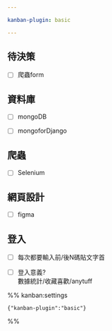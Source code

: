 ```yaml
---

kanban-plugin: basic

---
```


## 待決策

- [ ] 爬蟲form


## 資料庫

- [ ] mongoDB
- [ ] mongoforDjango


## 爬蟲

- [ ] Selenium


## 網頁設計

- [ ] figma


## 登入

- [ ] 每次都要輸入前/後N碼貼文字首
- [ ] 登入意義?<br>數據統計/收藏喜歡/anytuff




%% kanban:settings
```
{"kanban-plugin":"basic"}
```
%%
